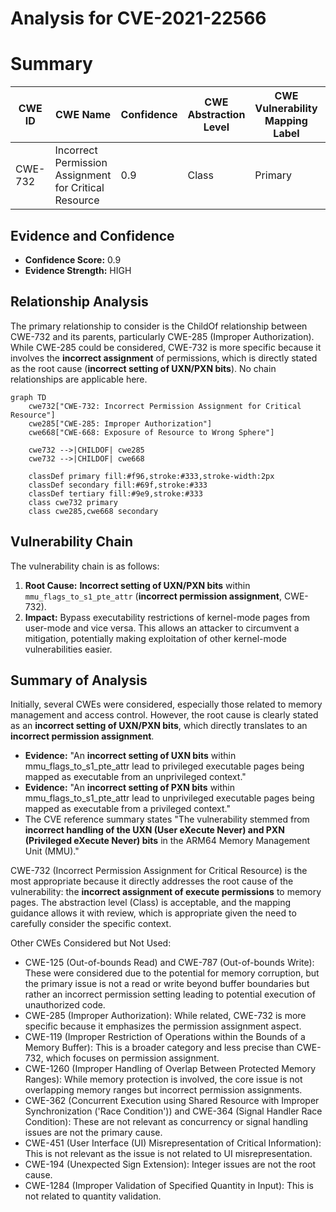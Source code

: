 # Analysis for CVE-2021-22566

# Summary
| CWE ID | CWE Name | Confidence | CWE Abstraction Level | CWE Vulnerability Mapping Label | CWE-Vulnerability Mapping Notes |
|---|---|---|---|---|---|
| CWE-732 | Incorrect Permission Assignment for Critical Resource | 0.9 | Class | Primary | Allowed-with-Review |

## Evidence and Confidence

*   **Confidence Score:** 0.9
*   **Evidence Strength:** HIGH

## Relationship Analysis
The primary relationship to consider is the ChildOf relationship between CWE-732 and its parents, particularly CWE-285 (Improper Authorization). While CWE-285 could be considered, CWE-732 is more specific because it involves the **incorrect assignment** of permissions, which is directly stated as the root cause (**incorrect setting of UXN/PXN bits**). No chain relationships are applicable here.

```mermaid
graph TD
    cwe732["CWE-732: Incorrect Permission Assignment for Critical Resource"]
    cwe285["CWE-285: Improper Authorization"]
    cwe668["CWE-668: Exposure of Resource to Wrong Sphere"]

    cwe732 -->|CHILDOF| cwe285
    cwe732 -->|CHILDOF| cwe668
    
    classDef primary fill:#f96,stroke:#333,stroke-width:2px
    classDef secondary fill:#69f,stroke:#333
    classDef tertiary fill:#9e9,stroke:#333
    class cwe732 primary
    class cwe285,cwe668 secondary
```

## Vulnerability Chain
The vulnerability chain is as follows:

1.  **Root Cause:** **Incorrect setting of UXN/PXN bits** within `mmu_flags_to_s1_pte_attr` (**incorrect permission assignment**, CWE-732).
2.  **Impact:** Bypass executability restrictions of kernel-mode pages from user-mode and vice versa. This allows an attacker to circumvent a mitigation, potentially making exploitation of other kernel-mode vulnerabilities easier.

## Summary of Analysis
Initially, several CWEs were considered, especially those related to memory management and access control. However, the root cause is clearly stated as an **incorrect setting of UXN/PXN bits**, which directly translates to an **incorrect permission assignment**.

*   **Evidence:** "An **incorrect setting of UXN bits** within mmu_flags_to_s1_pte_attr lead to privileged executable pages being mapped as executable from an unprivileged context."
*   **Evidence:** "An **incorrect setting of PXN bits** within mmu_flags_to_s1_pte_attr lead to unprivileged executable pages being mapped as executable from a privileged context."
*   The CVE reference summary states "The vulnerability stemmed from **incorrect handling of the UXN (User eXecute Never) and PXN (Privileged eXecute Never) bits** in the ARM64 Memory Management Unit (MMU)."

CWE-732 (Incorrect Permission Assignment for Critical Resource) is the most appropriate because it directly addresses the root cause of the vulnerability: the **incorrect assignment of execute permissions** to memory pages. The abstraction level (Class) is acceptable, and the mapping guidance allows it with review, which is appropriate given the need to carefully consider the specific context.

Other CWEs Considered but Not Used:

*   CWE-125 (Out-of-bounds Read) and CWE-787 (Out-of-bounds Write): These were considered due to the potential for memory corruption, but the primary issue is not a read or write beyond buffer boundaries but rather an incorrect permission setting leading to potential execution of unauthorized code.
*   CWE-285 (Improper Authorization): While related, CWE-732 is more specific because it emphasizes the permission assignment aspect.
*   CWE-119 (Improper Restriction of Operations within the Bounds of a Memory Buffer): This is a broader category and less precise than CWE-732, which focuses on permission assignment.
*   CWE-1260 (Improper Handling of Overlap Between Protected Memory Ranges): While memory protection is involved, the core issue is not overlapping memory ranges but incorrect permission assignments.
*   CWE-362 (Concurrent Execution using Shared Resource with Improper Synchronization ('Race Condition')) and CWE-364 (Signal Handler Race Condition): These are not relevant as concurrency or signal handling issues are not the primary cause.
*   CWE-451 (User Interface (UI) Misrepresentation of Critical Information): This is not relevant as the issue is not related to UI misrepresentation.
*   CWE-194 (Unexpected Sign Extension): Integer issues are not the root cause.
*   CWE-1284 (Improper Validation of Specified Quantity in Input): This is not related to quantity validation.
